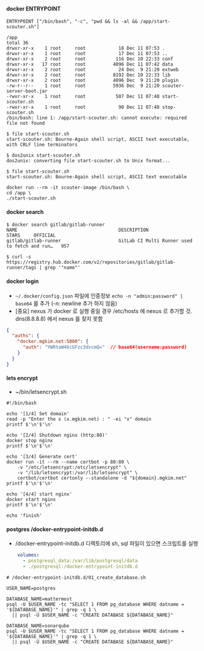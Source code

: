 #### docker ENTRYPOINT

```
ENTRYPOINT ["/bin/bash", "-c", "pwd && ls -al && /app/start-scouter.sh"]
```

```
/app
total 36
drwxr-xr-x    1 root     root            18 Dec 11 07:53 .
drwxr-xr-x    1 root     root            17 Dec 11 07:53 ..
drwxr-xr-x    2 root     root           116 Dec 10 22:33 conf
drwxr-xr-x   17 root     root          4096 Dec 11 07:42 data
drwxr-xr-x    2 root     root            24 Dec  9 21:20 extweb
drwxr-xr-x    2 root     root          8192 Dec 10 22:33 lib
drwxr-xr-x    2 root     root          4096 Dec  9 21:20 plugin
-rw-r--r--    1 root     root          5936 Dec  9 21:20 scouter-server-boot.jar
-rwxr-xr-x    1 root     root           507 Dec 11 07:48 start-scouter.sh
-rwxr-xr-x    1 root     root            90 Dec 11 07:48 stop-scouter.sh
/bin/bash: line 1: /app/start-scouter.sh: cannot execute: required file not found
```

```
$ file start-scouter.sh 
start-scouter.sh: Bourne-Again shell script, ASCII text executable, with CRLF line terminators

$ dos2unix start-scouter.sh
dos2unix: converting file start-scouter.sh to Unix format...

$ file start-scouter.sh 
start-scouter.sh: Bourne-Again shell script, ASCII text executable
```

```
docker run --rm -it scouter-image /bin/bash \
cd /app \
./start-scouter.sh
```


#### docker search

```shell
$ docker search gitlab/gitlab-runner
NAME                                     DESCRIPTION                                     STARS     OFFICIAL
gitlab/gitlab-runner                     GitLab CI Multi Runner used to fetch and run…   957

$ curl -s https://registry.hub.docker.com/v2/repositories/gitlab/gitlab-runner/tags | grep '"name"'
```

#### docker login

- `~/.docker/config.json` 파일에 인증정보 `echo -n "admin:password" | base64` 를 추가 (-n: newline 추가 하지 않음)
- [중요] nexus 가 docker 로 실행 중일 경우 /etc/hosts 에 nexus 르 추가할 것. dns(8.8.8.8) 에서 nexus 를 찾지 못함

```json
{
  "auths": {
    "docker.mgkim.net:5000": {
      "auth": "YWRtaW46cGFzc3dvcmQ="  // base64(username:password)
    }
  }
}
```

#### lets encrypt

- ~/bin/letsencrypt.sh

```shell
#!/bin/bash

echo '[1/4] Set domain'
read -p "Enter the x (x.mgkim.net) : " -ei "x" domain
printf $'\n'$'\n'

echo '[2/4] Shutdown nginx (http:80)'
docker stop nginx
printf $'\n'$'\n'

echo '[3/4] Generate cert'
docker run -it --rm --name certbot -p 80:80 \
    -v "/etc/letsencrypt:/etc/letsencrypt" \
    -v "/lib/letsencrypt:/var/lib/letsencrypt" \
    certbot/certbot certonly --standalone -d "${domain}.mgkim.net"
printf $'\n'$'\n'

echo '[4/4] start nginx'
docker start nginx
printf $'\n'$'\n'

echo 'finish'
```


#### postgres /docker-entrypoint-initdb.d

- /docker-entrypoint-initdb.d 디렉토리에 sh, sql 파일이 있으면 스크립트를 실행

```yml
    volumes:
      - postgresql_data:/var/lib/postgresql/data
      - ./postgresql:/docker-entrypoint-initdb.d
```

```shell
# /docker-entrypoint-initdb.d/01_create_database.sh

USER_NAME=postgres

DATABASE_NAME=mattermost
psql -U $USER_NAME -tc "SELECT 1 FROM pg_database WHERE datname = '${DATABASE_NAME}'" | grep -q 1 \
  || psql -U $USER_NAME -c "CREATE DATABASE ${DATABASE_NAME}"

DATABASE_NAME=sonarqube
psql -U $USER_NAME -tc "SELECT 1 FROM pg_database WHERE datname = '${DATABASE_NAME}'" | grep -q 1 \
  || psql -U $USER_NAME -c "CREATE DATABASE ${DATABASE_NAME}"
```
